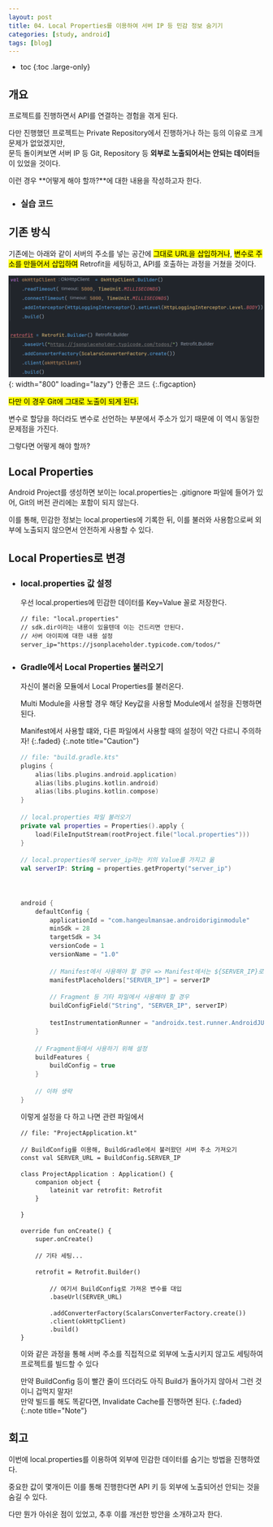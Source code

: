 ```yaml
---
layout: post
title: 04. Local Properties를 이용하여 서버 IP 등 민감 정보 숨기기
categories: [study, android]
tags: [blog]
---
```


- toc
{:toc .large-only}

## 개요

프로젝트를 진행하면서 API를 연결하는 경험을 겪게 된다.

다만 진행했던 프로젝트는 Private Repository에서 진행하거나 하는 등의 이유로 크게 문제가 없었겠지만,      
문득 돌이켜보면 서버 IP 등 Git, Repository 등 **외부로 노출되어서는 안되는 데이터**들이 있었을 것이다.

이런 경우 **어떻게 해야 할까?**에 대한 내용을 작성하고자 한다.

+ ### 실습 코드
   <a href="https://github.com/HangeulMansae/AndroidOriginModule" title="GitHub" class="no-mark-external" target="_blank" style="width: 3rem; height: 4rem; font-size: 1.4rem; line-height: 3rem; border-bottom-width: 2px;
    border-bottom-style: solid; text-decoration: none; padding: 0 0 .5rem 0;"> 
       <span class="icon-github"></span>
   </a>

## 기존 방식
기존에는 아래와 같이 서버의 주소를 넣는 공간에 <mark>그대로 URL을 삽입하거나</mark>, <mark>변수로 주소를 만들어서 삽입하여</mark> Retrofit을 세팅하고, API를 호출하는 과정을 거쳤을 것이다.

![기존 코드](/assets/img/study/android/Local%20Properties를%20이용하여%20서버%20IP%20등%20민감%20정보%20숨기기/기존%20코드.png){: width="800" loading="lazy"}
안좋은 코드
{:.figcaption}    

<mark>다만 이 경우 Git에 그대로 노출이 되게 된다.</mark>

변수로 할당을 하더라도 변수로 선언하는 부분에서 주소가 있기 때문에 이 역시 동일한 문제점을 가진다.

그렇다면 어떻게 해야 할까?

## Local Properties
Android Project를 생성하면 보이는 local.properties는 .gitignore 파일에 들어가 있어, Git의 버전 관리에는 포함이 되지 않는다.

이를 통해, 민감한 정보는 local.properties에 기록한 뒤, 이를 불러와 사용함으로써 외부에 노출되지 않으면서 안전하게 사용할 수 있다.

## Local Properties로 변경
 + ### local.properties 값 설정
   우선 local.properties에 민감한 데이터를 Key=Value 꼴로 저장한다.
   ~~~xml
   // file: "local.properties"
   // sdk.dir이라는 내용이 있을텐데 이는 건드리면 안된다.
   // 서버 아이피에 대한 내용 설정
   server_ip="https://jsonplaceholder.typicode.com/todos/"
   ~~~

 + ### Gradle에서 Local Properties 불러오기
    자신이 불러올 모듈에서 Local Properties를 불러온다.

    Multi Module을 사용할 경우 해당 Key값을 사용할 Module에서 설정을 진행하면 된다.

    Manifest에서 사용할 떄와, 다른 파일에서 사용할 때의 설정이 약간 다르니 주의하자!
    {:.faded}
    {:.note title="Caution"} 

    ~~~kotlin
    // file: "build.gradle.kts"
    plugins {
        alias(libs.plugins.android.application)
        alias(libs.plugins.kotlin.android)
        alias(libs.plugins.kotlin.compose)
    }

    // local.properties 파일 불러오기
    private val properties = Properties().apply {
        load(FileInputStream(rootProject.file("local.properties")))
    }

    // local.properties에 server_ip라는 키의 Value를 가지고 옮
    val serverIP: String = properties.getProperty("server_ip")



    android {
        defaultConfig {
            applicationId = "com.hangeulmansae.androidoriginmodule"
            minSdk = 28
            targetSdk = 34
            versionCode = 1
            versionName = "1.0"

            // Manifest에서 사용해야 할 경우 => Manifest에서는 ${SERVER_IP}로 접근할 수 있다.
            manifestPlaceholders["SERVER_IP"] = serverIP

            // Fragment 등 기타 파일에서 사용해야 할 경우
            buildConfigField("String", "SERVER_IP", serverIP)

            testInstrumentationRunner = "androidx.test.runner.AndroidJUnitRunner"
        }

        // Fragment등에서 사용하기 위해 설정
        buildFeatures {
            buildConfig = true
        }

        // 이하 생략
    }
    ~~~

    이렇게 설정을 다 하고 나면 관련 파일에서
    ~~~
    // file: "ProjectApplication.kt"

    // BuildConfig를 이용해, BuildGradle에서 불러왔던 서버 주소 가져오기
    const val SERVER_URL = BuildConfig.SERVER_IP

    class ProjectApplication : Application() {
        companion object {
            lateinit var retrofit: Retrofit
        }

    }

    override fun onCreate() {
        super.onCreate()

        // 기타 세팅...

        retrofit = Retrofit.Builder()

            // 여기서 BuildConfig로 가져온 변수를 대입
            .baseUrl(SERVER_URL)

            .addConverterFactory(ScalarsConverterFactory.create())
            .client(okHttpClient)
            .build()
    }
    ~~~

    이와 같은 과정을 통해 서버 주소를 직접적으로 외부에 노출시키지 않고도 세팅하여 프로젝트를 빌드할 수 있다

    만약 BuildConfig 등이 빨간 줄이 뜨더라도 아직 Build가 돌아가지 않아서 그런 것이니 겁먹지 말자!     
    만약 빌드를 해도 똑같다면, Invalidate Cache를 진행하면 된다.
    {:.faded}
    {:.note title="Note"} 

## 회고
이번에 local.properties를 이용하여 외부에 민감한 데이터를 숨기는 방법을 진행하였다.

중요한 값이 몇개이든 이를 통해 진행한다면 API 키 등 외부에 노출되어선 안되는 것을 숨길 수 있다.

다만 뭔가 아쉬운 점이 있었고, 추후 이를 개선한 방안을 소개하고자 한다.
